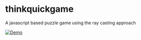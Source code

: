 # thinkquickgame
A javascript based puzzle game using the ray casting approach


[![Demo](https://i.ytimg.com/vi/hkO3fQBADkk/2.jpg)](http://www.youtube.com/watch?v=hkO3fQBADkk)
